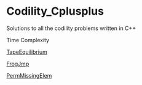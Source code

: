 # Codility_Cplusplus
Solutions to all the codility problems written in C++

<bold>Time Complexity</bold>

[TapeEquilibrium](TapeEquilibrium)

[FrogJmp](FrogJmp)

[PermMissingElem](PermMissingElem)
